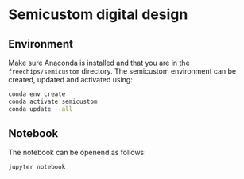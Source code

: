 # Semicustom digital design

## Environment

Make sure Anaconda is installed and that you are in the `freechips/semicustom` directory. The semicustom environment can be created, updated and activated using:

```sh
conda env create
conda activate semicustom
conda update --all
```

## Notebook

The notebook can be openend as follows:

```sh
jupyter notebook
```
